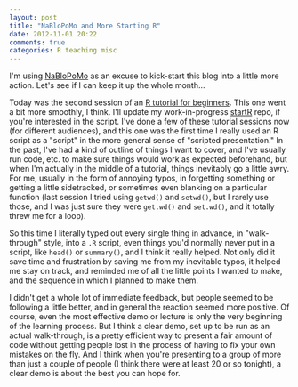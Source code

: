 ```yaml
---
layout: post
title: "NaBloPoMo and More Starting R"
date: 2012-11-01 20:22
comments: true
categories: R teaching misc
---
```

I'm using [NaBloPoMo](http://www.blogher.com/blogher-topics/blogging-social-media/nablopomo) as an excuse to kick-start this blog into a little more action.  Let's see if I can keep it up the whole month...

Today was the second session of an [R tutorial for beginners](http://shoestringpsycholing.github.com/blog/2012/10/25/starting-r/).  This one went a bit more smoothly, I think.  I'll update my work-in-progress [startR](https://github.com/shoestringpsycholing/startR) repo, if you're interested in the script.  I've done a few of these tutorial sessions now (for different audiences), and this one was the first time I really used an R script as a "script" in the more general sense of "scripted presentation."  In the past, I've had a kind of outline of things I want to cover, and I've usually run code, etc. to make sure things would work as expected beforehand, but when I'm actually in the middle of a tutorial, things inevitably go a little awry.  For me, usually in the form of annoying typos, in forgetting something or getting a little sidetracked, or sometimes even blanking on a particular function (last session I tried using `getwd()` and `setwd()`, but I rarely use those, and I was just sure they were `get.wd()` and `set.wd()`, and it totally threw me for a loop).

So this time I literally typed out every single thing in advance, in "walk-through" style, into a `.R` script, even things you'd normally never put in a script, like `head()` or `summary()`, and I think it really helped.  Not only did it save time and frustration by saving me from my inevitable typos, it helped me stay on track, and reminded me of all the little points I wanted to make, and the sequence in which I planned to make them.  

I didn't get a whole lot of immediate feedback, but people seemed to be following a little better, and in general the reaction seemed more positive. Of course, even the most effective demo or lecture is only the very beginning of the learning process.  But I think a clear demo, set up to be run as an actual walk-through, is a pretty efficient way to present a fair amount of code without getting people lost in the process of having to fix your own mistakes on the fly. And I think when you're presenting to a group of more than just a couple of people (I think there were at least 20 or so tonight), a clear demo is about the best you can hope for.
